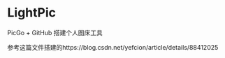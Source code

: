 # LightPic
PicGo + GitHub 搭建个人图床工具

参考这篇文件搭建的https://blog.csdn.net/yefcion/article/details/88412025
